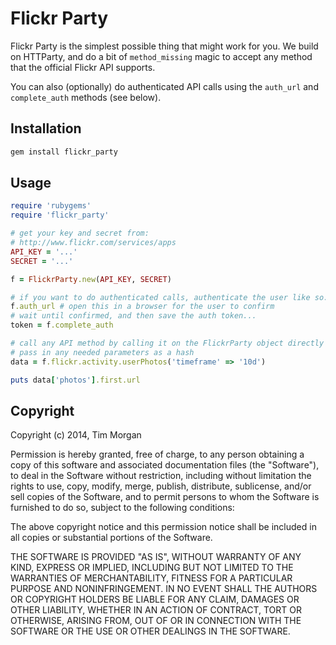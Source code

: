# Flickr Party

Flickr Party is the simplest possible thing that might work for you. We build on HTTParty, and do a bit of `method_missing` magic to accept any method that the official Flickr API supports.

You can also (optionally) do authenticated API calls using the `auth_url` and `complete_auth` methods (see below).

## Installation

```sh
gem install flickr_party
```

## Usage

```ruby
require 'rubygems'
require 'flickr_party'

# get your key and secret from:
# http://www.flickr.com/services/apps
API_KEY = '...'
SECRET = '...'

f = FlickrParty.new(API_KEY, SECRET)

# if you want to do authenticated calls, authenticate the user like so:
f.auth_url # open this in a browser for the user to confirm
# wait until confirmed, and then save the auth token...
token = f.complete_auth

# call any API method by calling it on the FlickrParty object directly
# pass in any needed parameters as a hash
data = f.flickr.activity.userPhotos('timeframe' => '10d')

puts data['photos'].first.url
```

## Copyright

Copyright (c) 2014, Tim Morgan

Permission is hereby granted, free of charge, to any person obtaining a copy of this software and associated documentation files (the "Software"), to deal in the Software without restriction, including without limitation the rights to use, copy, modify, merge, publish, distribute, sublicense, and/or sell copies of the Software, and to permit persons to whom the Software is furnished to do so, subject to the following conditions:

The above copyright notice and this permission notice shall be included in all copies or substantial portions of the Software.

THE SOFTWARE IS PROVIDED "AS IS", WITHOUT WARRANTY OF ANY KIND, EXPRESS OR IMPLIED, INCLUDING BUT NOT LIMITED TO THE WARRANTIES OF MERCHANTABILITY, FITNESS FOR A PARTICULAR PURPOSE AND NONINFRINGEMENT. IN NO EVENT SHALL THE AUTHORS OR COPYRIGHT HOLDERS BE LIABLE FOR ANY CLAIM, DAMAGES OR OTHER LIABILITY, WHETHER IN AN ACTION OF CONTRACT, TORT OR OTHERWISE, ARISING FROM, OUT OF OR IN CONNECTION WITH THE SOFTWARE OR THE USE OR OTHER DEALINGS IN THE SOFTWARE.
